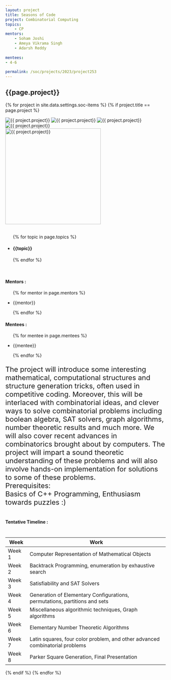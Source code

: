 ```yaml
---
layout: project
title: Seasons of Code
project: Combinatorial Computing
topics:
    - CP
mentors:
    - Soham Joshi
    - Ameya Vikrama Singh 
    - Adarsh Reddy   
    
mentees:
- 4-6 
    
permalink: /soc/projects/2023/project253
---
```


<h2 class="display1 m-3 p-3 text-center project-title">{{page.project}}</h2>

{% for project in site.data.settings.soc-items %}
{% if project.title == page.project %}

<div class ="img-soc d-block"> 
    <img src="{{ site.baseurl }}/{{ project.image }}" alt="{{ project.project}}" class="image-1">
    <img src="{{ site.baseurl }}/{{ project.image }}" alt="{{ project.project}}" class="image-2">
    <img src="{{ site.baseurl }}/{{ project.image }}" alt="{{ project.project}}" class="image-3">
    <img src="{{ site.baseurl }}/{{ project.image }}" alt="{{ project.project}}" class="image-4">
</div>
<div class = "mobile-img-soc">
  <img src="{{ site.baseurl }}/{{ project.image }}"  width = "300" height="300" alt="{{ project.project}}" class="border rounded">
  </div>
<div >
    <br>
    <ul>
        {% for topic in page.topics %}
        <li><h4 class="text-primary text-center topics">{{topic}}</h4></li>
        {% endfor %}
    </ul>
    <br>
    <h4 class="display3  ">Mentors :</h4> 
    <ul>
        {% for mentor in page.mentors %}
        <li><p class="lead">{{mentor}}</p></li>
        {% endfor %}
    </ul>
    <h4 class="display3  ">Mentees :</h4> 
    <ul>
        {% for mentee in page.mentees %}
        <li><p class="lead">{{mentee}}</p></li>
        {% endfor %}
    </ul>
</div>
<div>
    <p class="display3 project-desc" style = "font-size:22px;" >
</p>
<p class="display3" style = "font-size:22px;" >
The project will introduce some interesting mathematical, computational structures and structure generation tricks, often used in competitive coding. Moreover, this will be interlaced with combinatorial ideas, and clever ways to solve combinatorial problems including boolean algebra, SAT solvers, graph algorithms, number theoretic results and much more. We will also cover recent advances in combinatorics brought about by computers. The project will impart a sound theoretic understanding of these problems and will also involve hands-on implementation for solutions to some of these problems.
<br>
Prerequisites:<br>
Basics of C++ Programming, Enthusiasm towards puzzles :)
    </p>
</div>
<div class = "d-flex flex-wrap">
<div>
    <h4 class="display3" style="margin:40px 0px 40px 0px;">Tentative Timeline :</h4>
    <table class="table table-striped w-100">
    <thead>
        <tr>
        <th>Week</th>
        <th>Work</th>
        </tr>
    </thead>
    <tbody>
    <tr>
      <td>Week 1</td>
      <td>Computer Representation of Mathematical Objects
  </td>
    </tr>
    <tr>
      <td>Week 2</td>
      <td>Backtrack Programming, enumeration by exhaustive search</td>
    </tr>
    <tr>
      <td>Week 3</td>
      <td>Satisfiability and SAT Solvers</td>
    </tr>
    <tr>
      <td>Week 4</td>
      <td>Generation of Elementary Configurations, permutations, partitions and sets</td>
    </tr>
    <tr>
      <td>Week 5</td>
      <td>Miscellaneous algorithmic techniques, Graph algorithms </td>
    </tr>
    <tr>
      <td>Week 6</td>
      <td> Elementary Number Theoretic Algorithms </td>
    </tr>
    <tr>
      <td>Week 7</td>
      <td>Latin squares, four color problem, and other advanced combinatorial problems</td>
    </tr>
    <tr>
      <td>Week 8</td>
      <td>Parker Square Generation, Final Presentation </td>
    </tr>
    </tbody>
    </table>
</div>

</div>
{% endif %}
{% endfor %}
